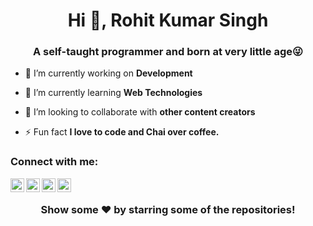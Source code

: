 <h1 align="center">Hi 👋, Rohit Kumar Singh</h1>
<h3 align="center">A self-taught programmer and born at very little age😜</h3>

- 🔭 I’m currently working on **Development**

- 🌱 I’m currently learning **Web Technologies**

- 👯 I’m looking to collaborate with **other content creators**

- ⚡ Fun fact **I love to code and Chai over coffee.**

### Connect with me:
<a href="https://twitter.com/w0lfrm" target="blank"><img align="left" src="https://cdn.jsdelivr.net/npm/simple-icons@3.0.1/icons/twitter.svg" alt="abuanwar072" height="22" width="22" /></a>
<a href="https://linkedin.com/in/w0lfrm" target="blank"><img align="left" src="https://cdn.jsdelivr.net/npm/simple-icons@3.0.1/icons/linkedin.svg" alt="abuanwar072" height="22" width="22" /></a>
<a href="https://t.me/viprxvz" target="blank"><img align="left" src="https://cdn.jsdelivr.net/npm/simple-icons@v3/icons/telegram.svg" alt="Rohit's Telegram" height="22" width="22" /></a>
<a href="https://www.instagram.com/rohittaker777/" target="blank"><img align="left" src="https://cdn.jsdelivr.net/npm/simple-icons@v3/icons/instagram.svg" alt="Rohit's insta" height="22" width="22" /></a>

<br />


<div align="center">
  
  ### Show some ❤️ by starring some of the repositories!
  
</div>


  

